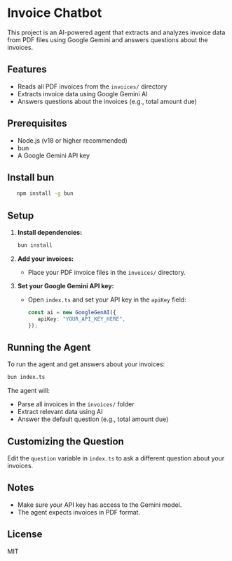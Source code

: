 # Invoice Chatbot

This project is an AI-powered agent that extracts and analyzes invoice data from PDF files using Google Gemini and answers questions about the invoices.

## Features
- Reads all PDF invoices from the `invoices/` directory
- Extracts invoice data using Google Gemini AI
- Answers questions about the invoices (e.g., total amount due)

## Prerequisites
- Node.js (v18 or higher recommended)
- bun
- A Google Gemini API key

## Install bun
 ```bash
    npm install -g bun    
```

## Setup
1. **Install dependencies:**
	```bash
	bun install
	```

2. **Add your invoices:**
	- Place your PDF invoice files in the `invoices/` directory.

3. **Set your Google Gemini API key:**
	- Open `index.ts` and set your API key in the `apiKey` field:
	  ```ts
	  const ai = new GoogleGenAI({
		 apiKey: "YOUR_API_KEY_HERE",
	  });
	  ```

## Running the Agent
To run the agent and get answers about your invoices:

```bash
bun index.ts
```

The agent will:
- Parse all invoices in the `invoices/` folder
- Extract relevant data using AI
- Answer the default question (e.g., total amount due)

## Customizing the Question
Edit the `question` variable in `index.ts` to ask a different question about your invoices.

## Notes
- Make sure your API key has access to the Gemini model.
- The agent expects invoices in PDF format.

## License
MIT
